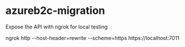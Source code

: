 # azureb2c-migration

Expose the API with ngrok for local testing

ngrok http --host-header=rewrite --scheme=https https://localhost:7011